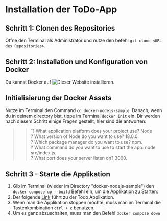 #  Installation der ToDo-App
## Schritt 1: Clonen des Repositories
Öffne den Terminal als Administrator und nutze den befehl `git clone <URL des Repositories>`.
## Schritt 2: Installation und Konfiguration von Docker
Du kannst Docker auf ![Dieser Website](https://docs.docker.com/get-started/get-docker) installieren.
## Initialisierung der Docker Assets
Nutze im Terminal den Command `cd docker-nodejs-sample`.
Danach, wenn du in deinem directory bist, tippe im Terminal `docker init` ein. 
Dir werden nach diesem Schritt einige Fragen gestellt, hier sind die antworten: 
>>`? What application platform does your project use? Node <br>
? What version of Node do you want to use? 18.0.0. <br>
? Which package manager do you want to use? npm. <br>
? What command do you want to use to start the app: node src/index.js. <br>
? What port does your server listen on? 3000. <br>
## Schritt 3 - Starte die Applikation
1. Gib im Terminal (wieder im Directory "docker-nodejs-sample") den `docker compose up --build` Befehl ein, um die Applikation zu Starten:
2. Der folgende [Link](http://localhost:3000) führt zu der Todo Applikation.
3. Wenn man die Applikation stoppen möchte, muss man im Terminal die Tastenkombination `ctrl + c` benutzen.
4. Um es ganz abzuschalten, muss man den Befehl `docker compose down`



